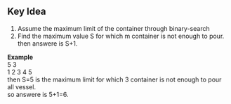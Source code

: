 ## Key Idea
1) Assume the maximum limit of the container through binary-search<br>
2) Find the maximum value S for which m container is not enough to pour. then answere is S+1.

<b>Example</b><br>
5 3<br>
1 2 3 4 5<br>
then S=5 is the maximum limit for which 3 container is not enough to pour all vessel.<br>
so answere is 5+1=6.
